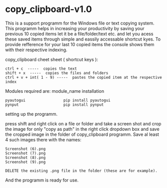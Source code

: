 # copy_clipboard-v1.0

This is a support programm for the Windows file or text copying system. This programm helps in increasing your productivity by saving your previous 10 copied items let it be a file/folder/text etc. and let you acess these saved items through simple and eassily accessable shortcut kyes. To provide refference for your last 10 copied items the console shows them with their respective indexing.

copy_clipboard cheet sheet ( shortcut keys ):

    ctrl + c  -----  copies the text
    shift + x  -----  copies the files and folders
    ctrl + v + int( 1 - 9) -----  pastes the copied item at the respective index
  
Modules required are:
    module_name               installation
    
    pyautogui                 pip install pyautogui
    pynput                    pip install pynput
    
setting up the programm.
    
press shift and right click on a file or folder and take a screen shot and crop the image for only "copy as path" in the right click       dropdown box and save the cropped image in the folder of copy_clipboard programm. Save al least 4 such images there with the names:
    
    Screenshot (6).png
    Screenshot (7).png
    Screenshot (8).png
    Screenshot (9).png
    
    DELETE the existing .png file in the folder (these are for example).
    
And the programm is ready for use.
